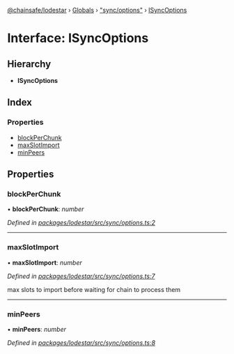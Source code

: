 [@chainsafe/lodestar](../README.md) › [Globals](../globals.md) › ["sync/options"](../modules/_sync_options_.md) › [ISyncOptions](_sync_options_.isyncoptions.md)

# Interface: ISyncOptions

## Hierarchy

* **ISyncOptions**

## Index

### Properties

* [blockPerChunk](_sync_options_.isyncoptions.md#blockperchunk)
* [maxSlotImport](_sync_options_.isyncoptions.md#maxslotimport)
* [minPeers](_sync_options_.isyncoptions.md#minpeers)

## Properties

###  blockPerChunk

• **blockPerChunk**: *number*

*Defined in [packages/lodestar/src/sync/options.ts:2](https://github.com/ChainSafe/lodestar/blob/da7050e4c/packages/lodestar/src/sync/options.ts#L2)*

___

###  maxSlotImport

• **maxSlotImport**: *number*

*Defined in [packages/lodestar/src/sync/options.ts:7](https://github.com/ChainSafe/lodestar/blob/da7050e4c/packages/lodestar/src/sync/options.ts#L7)*

max slots to import before waiting for
chain to process them

___

###  minPeers

• **minPeers**: *number*

*Defined in [packages/lodestar/src/sync/options.ts:8](https://github.com/ChainSafe/lodestar/blob/da7050e4c/packages/lodestar/src/sync/options.ts#L8)*
